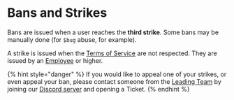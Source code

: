 # Bans and Strikes

Bans are issued when a user reaches the **third strike**. Some bans may be manually done \(for `$bug` abuse, for example\).

A strike is issued when the [Terms of Service](tos.md) are not respected. They are issued by an [Employee](../ranks.md#employee-team) or higher.

{% hint style="danger" %}
If you would like to appeal one of your strikes, or even appeal your ban, please contact someone from the [Leading Team](../ranks.md#leading-team) by joining our [Discord server](https://amaury.xyz/discord) and opening a Ticket.
{% endhint %}

